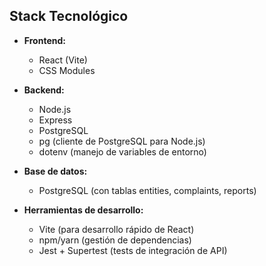 ## Stack Tecnológico

- **Frontend:**  
  - React (Vite)
  - CSS Modules

- **Backend:**  
  - Node.js
  - Express
  - PostgreSQL
  - pg (cliente de PostgreSQL para Node.js)
  - dotenv (manejo de variables de entorno)

- **Base de datos:**  
  - PostgreSQL (con tablas entities, complaints, reports)

- **Herramientas de desarrollo:**  
  - Vite (para desarrollo rápido de React)
  - npm/yarn (gestión de dependencias)
  - Jest + Supertest (tests de integración de API)
